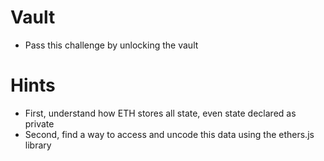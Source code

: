 # Vault

- Pass this challenge by unlocking the vault

# Hints

- First, understand how ETH stores all state, even state declared as private
- Second, find a way to access and uncode this data using the ethers.js library
